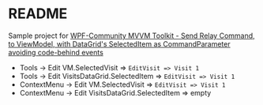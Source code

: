 # README

Sample project for [WPF-Community MVVM Toolkit - Send Relay Command, to ViewModel, with DataGrid's SelectedItem as CommandParameter avoiding code-behind events](https://stackoverflow.com/questions/77720663)

* Tools -> Edit VM.SelectedVisit => `EditVisit => Visit 1`
* Tools -> Edit VisitsDataGrid.SelectedItem => `EditVisit => Visit 1`
* ContextMenu -> Edit VM.SelectedVisit => `EditVisit => Visit 1`
* ContextMenu -> Edit VisitsDataGrid.SelectedItem => empty
